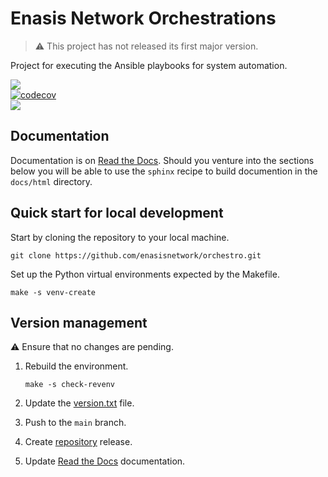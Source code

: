 # Enasis Network Orchestrations

> :warning: This project has not released its first major version.

Project for executing the Ansible playbooks for system automation.

[![](https://img.shields.io/github/actions/workflow/status/enasisnetwork/orchestro/build.yml?style=flat-square&label=GitHub%20actions)](https://github.com/enasisnetwork/orchestro/actions)<br>
[![codecov](https://img.shields.io/codecov/c/github/enasisnetwork/encommon?token=7PGOXKJU0E&style=flat-square&logoColor=FFFFFF&label=Coverage)](https://codecov.io/gh/enasisnetwork/encommon)<br>
[![](https://img.shields.io/readthedocs/orchestro?style=flat-square&label=Read%20the%20Docs)](https://orchestro.readthedocs.io)<br>

## Documentation
Documentation is on [Read the Docs](https://orchestro.readthedocs.io).
Should you venture into the sections below you will be able to use the
`sphinx` recipe to build documention in the `docs/html` directory.

## Quick start for local development
Start by cloning the repository to your local machine.
```
git clone https://github.com/enasisnetwork/orchestro.git
```
Set up the Python virtual environments expected by the Makefile.
```
make -s venv-create
```

## Version management
:warning: Ensure that no changes are pending.

1. Rebuild the environment.
   ```
   make -s check-revenv
   ```

1. Update the [version.txt](orchestro/version.txt) file.

1. Push to the `main` branch.

1. Create [repository](https://github.com/enasisnetwork/orchestro) release.

1. Update [Read the Docs](https://orchestro.readthedocs.io) documentation.
